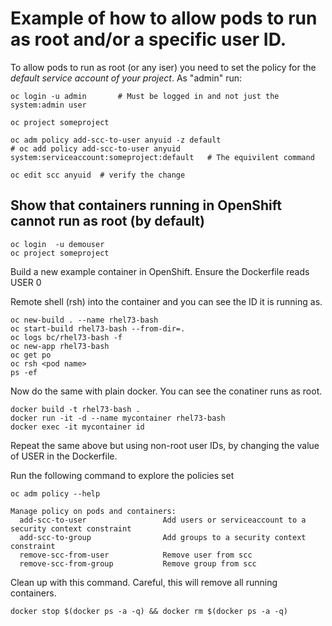 # Example of how to allow pods to run as root and/or a specific user ID.

To allow pods to run as root (or any iser) you need to set the policy for the _default service account of your project_.
As "admin" run:

```
oc login -u admin       # Must be logged in and not just the system:admin user

oc project someproject   

oc adm policy add-scc-to-user anyuid -z default
# oc add policy add-scc-to-user anyuid system:serviceaccount:someproject:default   # The equivilent command 

oc edit scc anyuid  # verify the change 
```

## Show that containers running in OpenShift cannot run as root (by default) 

```
oc login  -u demouser
oc project someproject
```

Build a new example container in OpenShift. Ensure the Dockerfile reads USER 0

Remote shell (rsh) into the container and you can see the ID it is running as. 

```
oc new-build . --name rhel73-bash
oc start-build rhel73-bash --from-dir=.
oc logs bc/rhel73-bash -f
oc new-app rhel73-bash
oc get po
oc rsh <pod name> 
ps -ef 
```

Now do the same with plain docker.  You can see the conatiner runs as root.

```
docker build -t rhel73-bash .
docker run -it -d --name mycontainer rhel73-bash
docker exec -it mycontainer id
```

Repeat the same above but using non-root user IDs, by changing the value of USER in the Dockerfile. 

Run the following command to explore the policies set

```
oc adm policy --help

Manage policy on pods and containers:
  add-scc-to-user                 Add users or serviceaccount to a security context constraint
  add-scc-to-group                Add groups to a security context constraint
  remove-scc-from-user            Remove user from scc
  remove-scc-from-group           Remove group from scc
```

Clean up with this command.  Careful, this will remove all running containers. 

```
docker stop $(docker ps -a -q) && docker rm $(docker ps -a -q) 
```
